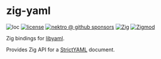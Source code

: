 # zig-yaml

![loc](https://sloc.xyz/github/nektro/zig-yaml)
[![license](https://img.shields.io/github/license/nektro/zig-yaml.svg)](https://github.com/nektro/zig-yaml/blob/master/LICENSE)
[![nektro @ github sponsors](https://img.shields.io/badge/sponsors-nektro-purple?logo=github)](https://github.com/sponsors/nektro)
[![Zig](https://img.shields.io/badge/Zig-0.14-f7a41d)](https://ziglang.org/)
[![Zigmod](https://img.shields.io/badge/Zigmod-latest-f7a41d)](https://github.com/nektro/zigmod)

Zig bindings for [libyaml](https://github.com/yaml/libyaml).

Provides Zig API for a [StrictYAML](https://hitchdev.com/strictyaml/) document.
